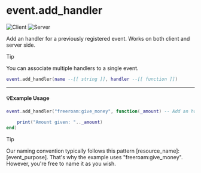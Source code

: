 # event.add_handler

![Client](https://img.shields.io/badge/Client-00FFFF)
![Server](https://img.shields.io/badge/Server-00FF2C)

Add an handler for a previously registered event. Works on both client and server side.

> [!TIP]
> You can associate multiple handlers to a single event.

```lua
event.add_handler(name --[[ string ]], handler --[[ function ]])
```

---

#### 💡Example Usage

```lua
event.add_handler("freeroam:give_money", function(_amount) -- Add an handler for the event 'freeroam:give_money' (Need to be registered first)

    print("Amount given: ".._amount)
end)
```

> [!TIP]
> Our naming convention typically follows this pattern [resource_name]:[event_purpose]. That's why the example uses "freeroam:give_money". However, you're free to name it as you wish.